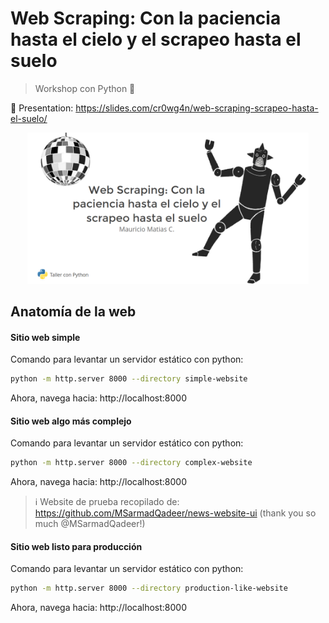 
# Web Scraping: Con la paciencia hasta el cielo y el scrapeo hasta el suelo

> Workshop con Python 🐍

🔗 Presentation: https://slides.com/cr0wg4n/web-scraping-scrapeo-hasta-el-suelo/

<p align="center">
  <img src="https://github.com/cr0wg4n/web-scraping-workshop/raw/main/.docs/banner.png" width="450" alt="banner">
</p>

## Anatomía de la web


#### Sitio web simple
Comando para levantar un servidor estático con python:
```sh
python -m http.server 8000 --directory simple-website
```
Ahora, navega hacia: http://localhost:8000


#### Sitio web algo más complejo
Comando para levantar un servidor estático con python:
```sh
python -m http.server 8000 --directory complex-website
```
Ahora, navega hacia: http://localhost:8000

> ℹ️  Website de prueba recopilado de: https://github.com/MSarmadQadeer/news-website-ui
(thank you so much @MSarmadQadeer!)


#### Sitio web listo para producción
Comando para levantar un servidor estático con python:
```sh
python -m http.server 8000 --directory production-like-website
```
Ahora, navega hacia: http://localhost:8000

